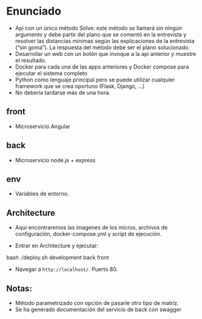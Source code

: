 # Enunciado

- Api con un único método Solve: este método se llamará sin ningún argumento y debe partir del plano que se comentó en la entrevista y resolver las distancias mínimas según las explicaciones de la entrevista (“sin goma”). La respuesta del método debe ser el plano solucionado.
- Desarrollar un web con un botón que invoque a la api anterior y muestre el resultado.
- Docker para cada una de las apps anteriores y Docker compose para ejecutar el sistema completo
- Python como lenguaje principal pero se puede utilizar cualquier framework que se crea oportuno (Flask, Django, …)
- No debería tardarse más de una hora.

## front

- Microservicio Angular

## back

- Microservicio node.js + express

## env

- Variables de entorno.

## Architecture

- Aquí encontraremos las imagenes de los micros, archivos de configuración, docker-compose.yml y script de ejecución.

- Entrar en Architecture y ejecutar:

bash ./deploy.sh development back front

- Navegar a `http://localhost/`. Puerto 80.


## Notas:

- Método parametrizado con opción de pasarle otro tipo de matriz.
- Se ha generado documentación del servicio de back con swagger